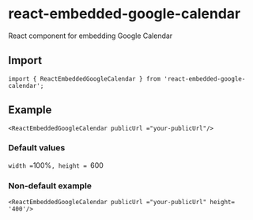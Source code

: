# react-embedded-google-calendar
React component for embedding Google Calendar
<br>

## Import
`import { ReactEmbeddedGoogleCalendar } from 'react-embedded-google-calendar';`

## Example
`
    <ReactEmbeddedGoogleCalendar publicUrl ="your-publicUrl"/>
`

### Default values
`
width = `100%`,
height = `600`
`

### Non-default example
`
    <ReactEmbeddedGoogleCalendar publicUrl ="your-publicUrl" height= '400'/>
`